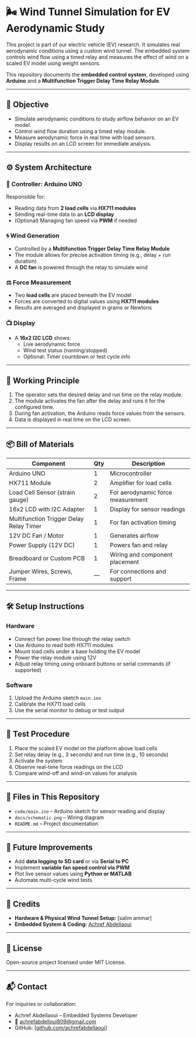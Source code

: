 # 🌬️ Wind Tunnel Simulation for EV Aerodynamic Study

This project is part of our electric vehicle (EV) research. It simulates real aerodynamic conditions using a custom wind tunnel. The embedded system controls wind flow using a timed relay and measures the effect of wind on a scaled EV model using weight sensors.

This repository documents the **embedded control system**, developed using **Arduino** and a **Multifunction Trigger Delay Time Relay Module**.

---

## 🎯 Objective

- Simulate aerodynamic conditions to study airflow behavior on an EV model.
- Control wind flow duration using a timed relay module.
- Measure aerodynamic force in real time with load sensors.
- Display results on an LCD screen for immediate analysis.

---

## ⚙️ System Architecture

### 🧠 Controller: Arduino UNO

Responsible for:
- Reading data from **2 load cells** via **HX711 modules**
- Sending real-time data to an **LCD display**
- (Optional) Managing fan speed via **PWM** if needed

### 🌀 Wind Generation

- Controlled by a **Multifunction Trigger Delay Time Relay Module**
- The module allows for precise activation timing (e.g., delay + run duration)
- A **DC fan** is powered through the relay to simulate wind

### ⚖️ Force Measurement

- Two **load cells** are placed beneath the EV model
- Forces are converted to digital values using **HX711 modules**
- Results are averaged and displayed in grams or Newtons

### 📺 Display

- A **16x2 I2C LCD** shows:
  - Live aerodynamic force
  - Wind test status (running/stopped)
  - Optional: Timer countdown or test cycle info

---

## 🔁 Working Principle

1. The operator sets the desired delay and run time on the relay module.
2. The module activates the fan after the delay and runs it for the configured time.
3. During fan activation, the Arduino reads force values from the sensors.
4. Data is displayed in real time on the LCD screen.

---

## 📦 Bill of Materials

| Component                               | Qty | Description                          |
|----------------------------------------|-----|--------------------------------------|
| Arduino UNO                             | 1   | Microcontroller                      |
| HX711 Module                            | 2   | Amplifier for load cells             |
| Load Cell Sensor (strain gauge)         | 2   | For aerodynamic force measurement    |
| 16x2 LCD with I2C Adapter               | 1   | Display for sensor readings          |
| Multifunction Trigger Delay Relay Timer | 1   | For fan activation timing            |
| 12V DC Fan / Motor                      | 1   | Generates airflow                    |
| Power Supply (12V DC)                   | 1   | Powers fan and relay                 |
| Breadboard or Custom PCB                | 1   | Wiring and component placement       |
| Jumper Wires, Screws, Frame             | —   | For connections and support          |

---

## 🛠️ Setup Instructions

### Hardware

- Connect fan power line through the relay switch
- Use Arduino to read both HX711 modules
- Mount load cells under a base holding the EV model
- Power the relay module using 12V
- Adjust relay timing using onboard buttons or serial commands (if supported)

### Software

1. Upload the Arduino sketch `main.ino`
2. Calibrate the HX711 load cells
3. Use the serial monitor to debug or test output

---

## 🧪 Test Procedure

1. Place the scaled EV model on the platform above load cells
2. Set relay delay (e.g., 3 seconds) and run time (e.g., 10 seconds)
3. Activate the system
4. Observe real-time force readings on the LCD
5. Compare wind-off and wind-on values for analysis

---

## 📁 Files in This Repository

- `code/main.ino` – Arduino sketch for sensor reading and display
- `docs/schematic.png` – Wiring diagram
- `README.md` – Project documentation

---

## 🔭 Future Improvements

- Add **data logging to SD card** or via **Serial to PC**
- Implement **variable fan speed control via PWM**
- Plot live sensor values using **Python or MATLAB**
- Automate multi-cycle wind tests

---

## 🤝 Credits

- **Hardware & Physical Wind Tunnel Setup:** [salim ammar]
- **Embedded System & Coding:** [Achref Abdellaoui](https://github.com/achrefabdellaoui)

---

## 📄 License

Open-source project licensed under MIT License.

---

## 📬 Contact

For inquiries or collaboration:

- Achref Abdellaoui – Embedded Systems Developer  
- 📧 [achrefabdelloui809@gmail.com](mailto:your.email@example.com)
- GitHub: [[github.com/achrefabdellaoui](https://github.com/achref-10)]
